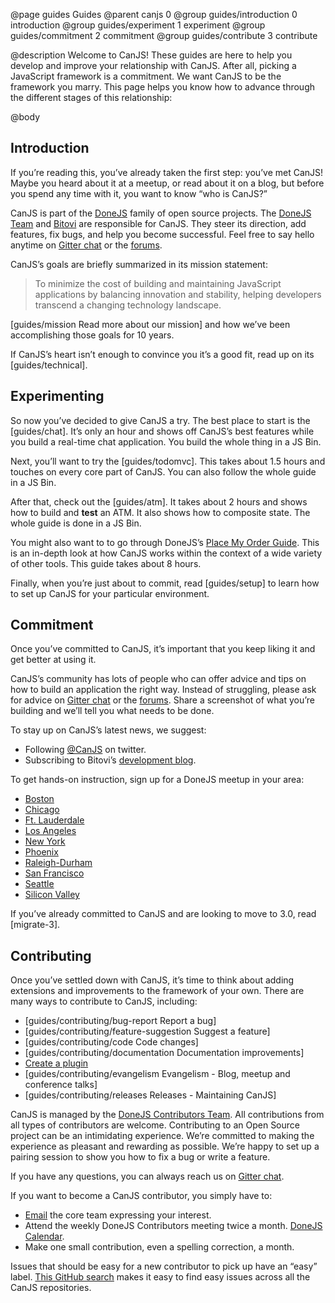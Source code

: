 @page guides Guides
@parent canjs 0
@group guides/introduction 0 introduction
@group guides/experiment 1 experiment
@group guides/commitment 2 commitment
@group guides/contribute 3 contribute

@description Welcome to CanJS! These guides are here to help you develop and improve your relationship with CanJS. After all, picking a JavaScript framework is a commitment.  We want CanJS to be the framework you marry.  This page helps you know how to advance through the different stages of this relationship:

@body


## Introduction

If you’re reading this, you’ve already taken the first step: you’ve met CanJS!  Maybe you
heard about it at a meetup, or read about it on a blog, but before you spend any time with it, you want to know “who is CanJS?”

CanJS is part of the [DoneJS](https://donejs.com/) family of open source projects.  The [DoneJS Team](https://donejs.com/About.html#section=section_Team) and [Bitovi](http://bitovi.com)
are responsible for CanJS. They steer its direction, add features, fix bugs, and help
you become successful. Feel free to say hello anytime on [Gitter chat](https://gitter.im/canjs/canjs) or the [forums](http://forums.donejs.com/c/canjs).

CanJS’s goals are briefly summarized in its mission statement:

> To minimize the cost of building and maintaining JavaScript applications by balancing innovation and stability, helping developers transcend a changing technology landscape.

[guides/mission Read more about our mission] and how we’ve been accomplishing those goals for
10 years.

If CanJS’s heart isn’t enough to convince you it’s a good fit, read up on its
[guides/technical].


## Experimenting

So now you’ve decided to give CanJS a try.
The best place to start is the [guides/chat].
It’s only an hour and shows off CanJS’s best features while you build
a real-time chat application.  You build the whole thing in a JS&nbsp;Bin.

Next, you’ll want to try the [guides/todomvc].  This takes about 1.5 hours and touches on
every core part of CanJS.  You can also follow the whole guide in a JS&nbsp;Bin.

After that, check out the [guides/atm].  It takes about 2 hours and shows how to build and __test__
an ATM. It also shows how to composite state.  The whole guide is done in a JS&nbsp;Bin.

You might also want to to go through DoneJS’s [Place My Order Guide](https://donejs.com/place-my-order.html).  This is an in-depth
look at how CanJS works within the context of a wide variety of other tools.  This guide takes
about 8 hours.

Finally, when you’re just about to commit, read [guides/setup] to learn how to set up
CanJS for your particular environment.

## Commitment

Once you’ve committed to CanJS, it’s important that you keep liking it and
get better at using it.  

CanJS’s community has lots of people who can offer advice and tips on
how to build an application the right way. Instead of struggling,
please ask for advice on [Gitter chat](https://gitter.im/canjs/canjs) or the [forums](http://forums.donejs.com/c/canjs).  Share a screenshot of what you’re building
and we’ll tell you what needs to be done.

To stay up on CanJS’s latest news, we suggest:

 - Following [@CanJS](https://twitter.com/canjs) on twitter.
 - Subscribing to Bitovi’s [development blog](https://www.bitovi.com/blog/topic/development).

To get hands-on instruction, sign up for a DoneJS meetup in your area:

- [Boston](http://www.meetup.com/DoneJS-Boston/)
- [Chicago](http://www.meetup.com/DoneJS-Chicago/)
- [Ft. Lauderdale](http://www.meetup.com/DoneJS-Fort-Lauderdale/)
- [Los Angeles](http://www.meetup.com/DoneJS-LA/)
- [New York](http://www.meetup.com/DoneJS-NYC/)
- [Phoenix](http://www.meetup.com/DoneJS-Phoenix/)
- [Raleigh-Durham](http://www.meetup.com/DoneJS-raleigh-durham/)
- [San Francisco](http://www.meetup.com/DoneJS-San-Francisco/)
- [Seattle](http://www.meetup.com/DoneJS-Seattle/)
- [Silicon Valley](http://www.meetup.com/DoneJS-Silicon-Valley/)

If you’ve already committed to CanJS and are looking to move to 3.0, read [migrate-3].

## Contributing

Once you’ve settled down with CanJS, it’s time to think about adding extensions and improvements to the framework of your own. There are many ways to contribute to
CanJS, including:

 - [guides/contributing/bug-report Report a bug]
 - [guides/contributing/feature-suggestion Suggest a feature]
 - [guides/contributing/code Code changes]
 - [guides/contributing/documentation Documentation improvements]
 - [Create a plugin](https://donejs.com/plugin.html)
 - [guides/contributing/evangelism Evangelism - Blog, meetup and conference talks]
 - [guides/contributing/releases Releases - Maintaining CanJS]

CanJS is managed by the [DoneJS Contributors Team](https://donejs.com/About.html#section=section_Team).
All contributions from all types of contributors are welcome. Contributing
to an Open Source project can be an intimidating experience.  We’re
committed to making the experience as pleasant and rewarding as possible.  We’re happy to set up a
pairing session to show you how to fix a bug or write a feature.  

If you have any questions, you can always reach us on [Gitter chat](https://gitter.im/canjs/canjs).

If you want to become a CanJS contributor, you simply have to:

 - [Email](mailto:contact@bitovi.com) the core team expressing your interest.
 - Attend the weekly DoneJS Contributors meeting twice a month. [DoneJS Calendar](https://www.google.com/calendar/embed?src=jupiterjs.com_g27vck36nifbnqrgkctkoanqb4%40group.calendar.google.com&ctz=America/Chicago).
 - Make one small contribution, even a spelling correction, a month.

Issues that should be easy for a new contributor to pick up have an “easy” label. [This GitHub search](https://github.com/search?utf8=%E2%9C%93&q=user%3Acanjs+is%3Aopen+is%3Aissue+label%3AEasy&type=Issues) makes it easy to find easy issues across all the CanJS repositories.
